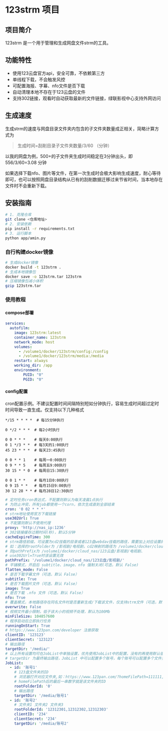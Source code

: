 # 123strm 项目

## 项目简介
123strm 是一个用于管理和生成网盘文件strm的工具。

## 功能特性
- 使用123云盘官方api，安全可靠，不依赖第三方
- 单线程下载，不会触发风控
- 可配置海报、字幕、nfo文件是否下载
- 自动清理本地不存在于123云盘的文件
- 支持302链接，观看时自动获取最新的文件链接，绿联影视中心支持外网访问

## 生成速度
生成strm的速度与网盘目录文件夹内包含的子文件夹数量成正相关，简略计算方式为

> 生成时间=刮削目录子文件夹数量/3/60 （分钟）

以我的网盘为例，500+的子文件夹生成时间稳定在3分钟出头，即556/3/60=3.08 分钟

如果选择下载nfo、图片等文件，在第一次生成时会极大影响生成速度，耐心等待即可，也可以按照网盘目录结构从已有的刮削数据迁移过来节省时间，当本地存在文件时不会重新下载。

## 安装指南

```bash
# 1. 克隆仓库
git clone <仓库地址>
# 2. 安装依赖
pip install -r requirements.txt
# 3. 运行脚本
python app/amin.py
```

### 自行构建docker镜像

```bash
# 生成docker镜像
docker build -t 123strm .
# 生成本地镜像包
docker save -o 123strm.tar 123strm
# 压缩镜像包减小体积
gzip 123strm.tar
```

### 使用教程

#### compose部署

```yml
services:
  autofilm:
    image: 123strm:latest
    container_name: 123strm
    network_mode: host
    volumes:
      - /volume1/docker/123strm/config:/config
      - /volume1/docker/123strm/media:/media
    restart: always
    working_dir: /app
    environment:
        PUID: "0"
        PGID: "0"
```

#### config配置

cron配置示例。不建议配置时间间隔特别短如分钟执行，容易生成时间超过定时时间导致一直生成。仅支持以下几种格式

```
*/15 * * * *  # 每15分钟执行

0 */2 * * *  # 每2小时执行

0 0 * * *    # 每天0:00执行
0 1 */3 * *  # 每3天的1:00执行
45 23 * * *  # 每天23:45执行

0 0 * * 1    # 每周一0:00执行
0 9 * * 5    # 每周五9:00执行
30 15 * * 0  # 每周日15:30执行

0 0 1 * *    # 每月1日0:00执行
0 9 15 * *   # 每月15日9:00执行
30 12 28 * * # 每月28日12:30执行
```


```yml
# 定时任务cron表达式，不配置则默认为每天凌晨1点执行
# 为防止冲突，所有job都使用一个corn，依次生成直到全部结束
cron: '0 02 * * *'
# strm地址使用官方下载链接
use302Url: True
# 不配置则默认不使用代理
proxy: 'http://nas_ip:1236'
# 302链接缓存过期时间(秒)，默认5分钟
cacheExpireTime: 300
# strm路径前缀，可设置为cd2挂载的目录或者123盘webdav挂载的路径，需要加上对应设置的rootFolder的文件夹目录
# 如：选择的rootFolder为 /影视剧/电视剧，cd2映射的路径为 /volume1/docker/cloud_nas/123云盘
# 则pathPrefix为 /volume1/docker/cloud_nas/123云盘/影视剧/电视剧、
# use302Url=True时该设置无效
pathPrefix: '/volume1/docker/cloud_nas/123云盘/影视剧/'
# 平铺模式，开启后 subtitle、image、nfo 强制关闭(可选，默认 False)
flatten_mode: False
# 是否下载字幕文件（可选，默认 False）
subtitle: True
# 是否下载图片文件（可选，默认 False）
image: True
# 是否下载 .nfo 文件（可选，默认 False）
nfo: True
# 覆盖模式，本地路径存在同名文件时是否重新生成/下载该文件，仅支持strm文件（可选，默认 False）
overwrite: False
# 视频文件最小限制，低于该大小的视频不处理，默认为100Mb
minFileSize: 104857600
# 程序启动后立即执行任务
runningOnStart: True
# https://www.123pan.com/developer 注册获取
clientID: '123123'
clientSecret: '123123'
# 输出路径
targetDir: '/media/'
# 以上所有设置均可在JobList中单独设置，优先使用JobList中的配置，没有的再使用默认值
# targetDir 为最终输出路径，JobList 中可以配置多个账号，每个账号可以配置多个文件夹，该配置必须为每个Job配置独立的文件夹，不能嵌套，不能相互包含，否则生成后会清空非Job配置获取的文件
JobList:
  - id: '账号1'
    # 123盘文件夹的ID
    # 浏览器打开对应文件夹,如：https://www.123pan.com/?homeFilePath=111111,222222
    # homeFilePath后的最后一串数字就是该文件夹的ID
    rootFolderId: '0'
    # 输出路径
    targetDir: '/media/账号1'
  - id: '账号2'
    # 文件夹1 文件夹2 文件夹3
    rootFolderId: '12312301,12312302,12312303'
    clientID: '234'
    clientSecret: '234'
    targetDir: '/media/账号2'

```
